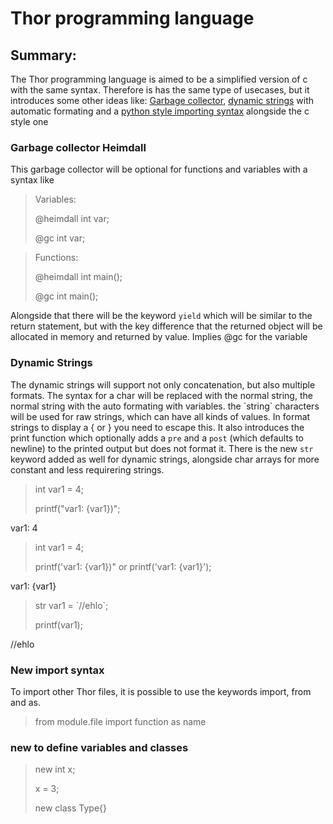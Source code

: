 # Thor programming language

## Summary:

The Thor programming language is aimed to be a simplified version of c with the same
syntax. Therefore is has the same type of usecases, but it introduces some other ideas
like: [Garbage collector](#garbage-collector-heimdall), [dynamic strings](#dynamic-strings)
with automatic formating and a [python style importing syntax](#new-import-syntax) alongside the c style one


### Garbage collector Heimdall

This garbage collector will be optional for functions and variables with a syntax like

> Variables:
>
> @heimdall int var;
>
> @gc int var;  

> Functions:
>
> @heimdall int main();
>
> @gc int main(); 

Alongside that there will be the keyword `yield` which will be similar to the return statement,
but with the key difference that the returned object will be allocated in memory and returned 
by value. Implies @gc for the variable


### Dynamic Strings

The dynamic strings will support not only concatenation, but also multiple formats.
The syntax for a char will be replaced with the normal string, the normal string with the auto
formating with variables. the \`string\` characters will be used for raw strings, which can 
have all kinds of values. In format strings to display a { or } you need to escape this.
It also introduces the print function which optionally adds a `pre` and a `post`
(which defaults to newline) to the printed output but does not format it.
There is the new `str` keyword added as well for dynamic strings, alongside char
arrays for more constant and less requirering strings.

> int var1 = 4; 
>
> printf("var1: {var1})";

 var1: 4

> int var1 = 4;
>
> printf('var1: \{var1\})" or printf('var1: {var1}');

var1: {var1}

> str var1 = \`\//ehlo\`;
>
> printf(var1);

\//ehlo

###  New import syntax

To import other Thor files, it is possible to use the keywords import, from and as.

> from module.file import function as name

### new to define variables and classes

> new int x;
>
> x = 3;
>
> new class Type{}
>   
